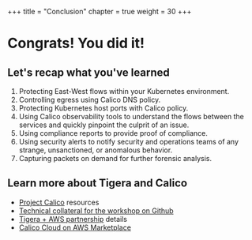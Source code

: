 +++
title = "Conclusion"
chapter = true
weight = 30
+++

# Congrats! You did it!

## Let's recap what you've learned

1. Protecting East-West flows within your Kubernetes environment.
2. Controlling egress using Calico DNS policy.
3. Protecting Kubernetes host ports with Calico policy.
4. Using Calico observability tools to understand the flows between the services and quickly pinpoint the culprit of an issue.
5. Using compliance reports to provide proof of compliance.
6. Using security alerts to notify security and operations teams of any strange, unsanctioned, or anomalous behavior.
7. Capturing packets on demand for further forensic analysis.

## Learn more about Tigera and Calico

- [Project Calico](https://www.projectcalico.org/) resources
- [Technical collateral for the workshop on Github](https://github.com/tigera-solutions/tigera-eks-workshop)
- [Tigera + AWS partnership](https://www.tigera.io/partners/aws/) details
- [Calico Cloud on AWS Marketplace](https://aws.amazon.com/marketplace/pp/prodview-pq3tgvtlj3wce)
